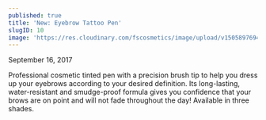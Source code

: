 ```yaml
---
published: true
title: 'New: Eyebrow Tattoo Pen'
slugID: 10
image: 'https://res.cloudinary.com/fscosmetics/image/upload/v1505897694/fs-ebtp1.jpg'
---
```

September 16, 2017

Professional cosmetic tinted pen with a precision brush tip to help you dress up your eyebrows according to your desired definition. Its long-lasting, water-resistant and smudge-proof formula gives you confidence that your brows are on point and will not fade throughout the day! Available in three shades.
